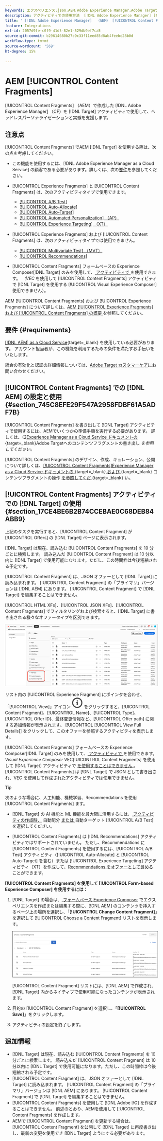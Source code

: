 ```yaml
---
keywords: エクスペリエンス;json;AEM;Adobe Experience Manager;Adobe Target への書き出し;コンテンツフラグメント;フラグメント;CF;cf;ヘッドレス;パーソナライゼーション;実験
description: アクティビティでの使用方法  [!DNL Adobe Experience Manager] [!UICONTROL Content Fragments] 説明  [!DNL Adobe Target]  ます。
title: ' [!DNL Adobe Experience Manager]  （AEM） [!UICONTROL Content Fragments] の使用方法？'
feature: Integrations
exl-id: 2057d9fe-c0f9-41d5-82e1-529db9ef7ca5
source-git-commit: b29614680b27c9c33f11eed85d8ab4feebc28b0d
workflow-type: tm+mt
source-wordcount: '569'
ht-degree: 15%

---
```


# AEM [!UICONTROL Content Fragments]

[!UICONTROL Content Fragments] （AEM）で作成した [!DNL Adobe Experience Manager] （CF）を [!DNL Target] アクティビティで使用して、ヘッドレスパーソナライゼーションと実験を支援します。

## 注意点

[!UICONTROL Content Fragments] でAEM [!DNL Target] を使用する際は、次の点を考慮してください。

* この機能を使用するには、[!DNL Adobe Experience Manager as a Cloud Service] の顧客である必要があります。詳しくは、次の[要件](#section_AE6F0971E1574B3AA324003599B96E5A)を参照してください。
* [!UICONTROL Experience Fragments] と [!UICONTROL Content Fragments] は、次のアクティビティタイプで使用できます。

   * [[!UICONTROL A/B Test]](/help/main/c-activities/t-test-ab/test-ab.md)
   * [[!UICONTROL Auto-Allocate]](/help/main/c-activities/automated-traffic-allocation/automated-traffic-allocation.md)
   * [[!UICONTROL Auto-Target]](/help/main/c-activities/auto-target/auto-target-to-optimize.md)
   * [[!UICONTROL Automated Personalization] （AP）](/help/main/c-activities/t-automated-personalization/automated-personalization.md)
   * [[!UICONTROL Experience Targeting] （XT）](/help/main/c-activities/t-experience-target/experience-target.md)

* [!UICONTROL Experience Fragments] および [!UICONTROL Content Fragments] は、次のアクティビティタイプでは使用できません。

   * [[!UICONTROL Multivariate Test] （MVT）](/help/main/c-activities/c-multivariate-testing/multivariate-testing.md)
   * [[!UICONTROL Recommendations]](/help/main/c-recommendations/recommendations.md)

* [!UICONTROL Content Fragments] フォームベースの Experience Composer[!DNL Target] のみを使用して、[ アクティビティで ](/help/main/c-experiences/form-experience-composer.md) を使用できます。 *（VEC* を使用して [!UICONTROL Content Fragments] アクティビティで [!DNL Target] を使用する [!UICONTROL Visual Experience Composer] 使用できません）。

AEM [!UICONTROL Content Fragments] および [!UICONTROL Experience Fragments] について詳しくは、[AEM [!UICONTROL Experience Fragments] および [!UICONTROL Content Fragments] の概要 ](/help/main/c-integrating-target-with-mac/aem/aem-experience-and-content-fragments.md) を参照してください。

## 要件 {#requirements}

[[!DNL AEM] as a Cloud Service](https://experienceleague.adobe.com/docs/experience-manager-cloud-service.html?lang=ja){target=_blank} を使用している必要があります。 アカウント担当者が、この機能を利用するための条件を満たすお手伝いをいたします。

統合の有効化と認証の詳細情報については、[Adobe Target カスタマーケア](/help/main/cmp-resources-and-contact-information.md#reference_ACA3391A00EF467B87930A450050077C)にお問い合わせください。

## [!UICONTROL Content Fragments] での [!DNL AEM] の設定と使用 {#section_745C8EFE29F547A2958FDBF61A5ADF7B}

[!UICONTROL Content Fragments] を書き出して [!DNL Target] アクティビティで使用するには、AEMでいくつかの準備手順を実行する必要があります。 詳しくは、{2[Experience Manager as a Cloud Service ドキュメントの ](https://experienceleague.adobe.com/docs/experience-manager-cloud-service/content/sites/integrations/content-fragments-target.html?lang=ja){target=_blank}Adobe Targetへのコンテンツフラグメントの書き出し *を参照してください。*

[!UICONTROL Content Fragments] のデザイン、作成、キュレーション、公開について詳しくは、[[!UICONTROL Content Fragments]Experience Manager as a Cloud Service ドキュメントの ](https://experienceleague.adobe.com/docs/experience-manager-cloud-service/content/sites/authoring/fundamentals/content-fragments.html?lang=ja){target=_blank}[ および ](https://experienceleague.adobe.com/docs/experience-manager-cloud-service/content/sites/administering/content-fragments/content-fragments.html?lang=ja){target=_blank} コンテンツフラグメントの操作 [ を参照してくだ ](https://experienceleague.adobe.com/docs/experience-manager-cloud-service/content/home.html?lang=ja){target=_blank} い。

## [!UICONTROL Content Fragments] アクティビティでの [!DNL Target] の使用 {#section_17CE4BE6B2B74CCEBAE0C68DEB84ABB9}

上記のタスクを実行すると、[!UICONTROL Content Fragment] が [!UICONTROL Offers] の [!DNL Target] ページに表示されます。

[!DNL Target] は現在、読み込む [!UICONTROL Content Fragments] を 10 分ごとに検索します。 読み込んだ [!UICONTROL Content Fragment] は 10 分以内に [!DNL Target] で使用可能になります。ただし、この時間枠は今後短縮される予定です。

[!UICONTROL Content Fragment] は、JSON オファーとして [!DNL Target] に読み込まれます。 [!UICONTROL Content Fragment] の「プライマリ」バージョンは [!DNL AEM] にあります。 [!UICONTROL Content Fragment] で [!DNL Target] を編集することはできません。

[!UICONTROL HTML XFs]、[!UICONTROL JSON XFs]、[!UICONTROL Content Fragments] でフィルタリングおよび検索すると、[!DNL Target] に書き出される様々なオファータイプを区別できます。

![コンテンツフラグメントタイプでのフィルタリング：Target UI の HTML または JSON](/help/main/c-integrating-target-with-mac/aem/assets/fragment-types.png)

リスト内の [!UICONTROL Experience Fragment] にポインタを合わせ、「[!UICONTROL View]」アイコン ![ 情報アイコン ](/help/main/assets/icons/InfoOutline.svg) をクリックすると、[!UICONTROL Content Fragment]、[!UICONTROL Name]、[!UICONTROL Type]、[!UICONTROL Offer ID]、最終変更情報など、[!UICONTROL Offer path] に関する追加情報が表示されます。 [!UICONTROL [!UICONTROL View Full Details]] をクリックして、このオファーを参照するアクティビティを表示します。

[!UICONTROL Content Fragments] フォームベースの Experience Composer[!DNL Target] のみを使用して、[ アクティビティで ](/help/main/c-experiences/form-experience-composer.md) を使用できます。 *Visual Experience Composer* VEC[!UICONTROL Content Fragments] を使用して [!DNL Target] アクティビティで [ を使用することはできません ](/help/main/c-experiences/c-visual-experience-composer/visual-experience-composer.md)。 [!UICONTROL Content Fragments] は [!DNL Target] で JSON として書き出され、VEC を使用して作成されたアクティビティでは使用できません。

>[!TIP]
>
>次のような場合に、人工知能、機械学習、Recommendations を使用 [!UICONTROL Content Fragments] ます。
>
>* [!DNL Target] の AI 機能と ML 機能を最大限に活用するには、[ アクティビティの作成時、](/help/main/c-activities/automated-traffic-allocation/automated-traffic-allocation.md#concept_A1407678796B4C569E94CBA8A9F7F5D4) 自動配分 [ または ](/help/main/c-activities/auto-target/auto-target-to-optimize.md) 自動ターゲット [!UICONTROL A/B Test] を選択してください。
>
>* [!UICONTROL Content Fragments] は [!DNL Recommendations] アクティビティではサポートされていません。 ただし、Recommendations に [!UICONTROL Content Fragments] を使用するには、[!UICONTROL A/B Test] アクティビティ（[!UICONTROL Auto-Allocate] と [!UICONTROL Auto-Target] を含む）または [!UICONTROL Experience Targeting] アクティビティ（XT）を作成して、[Recommendations をオファーとして含める ](/help/main/c-recommendations/recommendations-as-an-offer.md) ことができます。

**[!UICONTROL Content Fragments] を使用して [!UICONTROL Form-based Experience Composer] を使用するには：**

1. [!DNL Target] の場合は、[ フォームベース Experience Composer](/help/main/c-experiences/form-experience-composer.md#task_FAC842A6535045B68B4C1AD3E657E56E) でエクスペリエンスを作成または編集する際に、[!DNL AEM] のコンテンツを挿入するページ上の場所を選択し、「**[!UICONTROL Change Content Fragment]**」を選択して [!UICONTROL Choose a Content Fragment] リストを表示します。

   ![content_fragment_list image](/help/main/c-integrating-target-with-mac/aem/assets/choose-content-fragment.png)

   [!UICONTROL Content Fragment] リストには、[!DNL AEM] で作成され、[!DNL Target] 内からネイティブで使用可能になったコンテンツが表示されます。

1. 目的の [!UICONTROL Content Fragment] を選択し、「**[!UICONTROL Save]**」をクリックします。
1. アクティビティの設定を終了します。

## 追加情報

* [!DNL Target] は現在、読み込む [!UICONTROL Content Fragments] を 10 分ごとに検索します。 読み込んだ [!UICONTROL Content Fragment] は 10 分以内に [!DNL Target] で使用可能になります。ただし、この時間枠は今後短縮される予定です。
* [!UICONTROL Content Fragment] は、JSON オファーとして [!DNL Target] に読み込まれます。 [!UICONTROL Content Fragment] の「プライマリ」バージョンは [!DNL AEM] にあります。 [!UICONTROL Content Fragment] で [!DNL Target] を編集することはできません。
* [!UICONTROL Content Fragments] を使用して [!DNL Adobe I/O] を作成することはできません。 前述のとおり、AEMを使用して [!UICONTROL Content Fragments] を作成します。
* AEMで [!UICONTROL Content Fragment] を更新する場合は、[!UICONTROL Content Fragment] を公開して [!DNL Target] に再度書き出し、最新の変更を使用でき [!DNL Target] ようにする必要があります。
